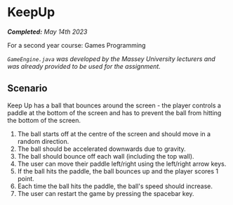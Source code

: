 # KeepUp
***Completed:** May 14th 2023*

For a second year course: Games Programming

*`GameEngine.java` was developed by the Massey University lecturers and was already provided to be used for the assignment.*

## Scenario
Keep Up has a ball that bounces around the screen - the player controls a paddle at the bottom of the screen and has to prevent the ball from hitting the bottom of the screen.

1. The ball starts off at the centre of the screen and should move in a random
direction.
2. The ball should be accelerated downwards due to gravity.
3. The ball should bounce off each wall (including the top wall).
4. The user can move their paddle left/right using the left/right arrow keys.
5. If the ball hits the paddle, the ball bounces up and the player scores 1 point.
6. Each time the ball hits the paddle, the ball's speed should increase.
7. The user can restart the game by pressing the spacebar key.
